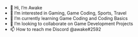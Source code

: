 - 👋 Hi, I’m Awake
- 👀 I’m interested in Gaming, Game Coding, Sports, Travel
- 🌱 I’m currently learning Game Coding and Coding Basics
- 💞️ I’m looking to collaborate on Game Development Projects
- 📫 How to reach me Discord @awake#2592

<!---
JulianStudent33/JulianStudent33 is a ✨ special ✨ repository because its `README.md` (this file) appears on your GitHub profile.
You can click the Preview link to take a look at your changes.
--->
